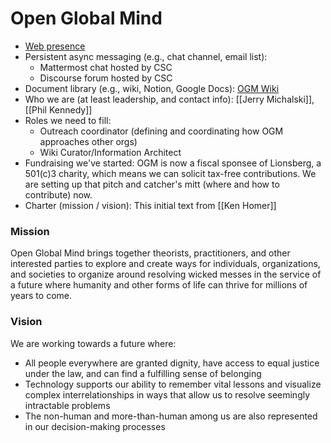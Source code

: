 # Open Global Mind
-   [Web presence](http://OpenGlobalMind.com)
-   Persistent async messaging (e.g., chat channel, email list):
	-   Mattermost chat hosted by CSC
	-   Discourse forum hosted by CSC
-   Document library (e.g., wiki, Notion, Google Docs): [OGM Wiki](https://wiki.openglobalmind.com/)
-   Who we are (at least leadership, and contact info): [[Jerry Michalski]], [[Phil Kennedy]]
-   Roles we need to fill: 
	-   Outreach coordinator (defining and coordinating how OGM approaches other orgs)
	-   Wiki Curator/Information Architect 
-   Fundraising we've started: OGM is now a fiscal sponsee of Lionsberg, a 501(c)3 charity, which means we can solicit tax-free contributions. We are setting up that pitch and catcher's mitt (where and how to contribute) now. 
-   Charter (mission / vision): This initial text from [[Ken Homer]]
### Mission
Open Global Mind brings together theorists, practitioners, and other interested parties to explore and create ways for individuals, organizations, and societies to organize around resolving wicked messes in the service of a future where humanity and other forms of life can thrive for millions of years to come.

### Vision
We are working towards a future where:
- All people everywhere are granted dignity, have access to equal justice under the law, and can find a fulfilling sense of belonging
- Technology supports our ability to remember vital lessons and visualize complex interrelationships in ways that allow us to resolve seemingly intractable problems
- The non-human and more-than-human among us are also represented in our decision-making processes
